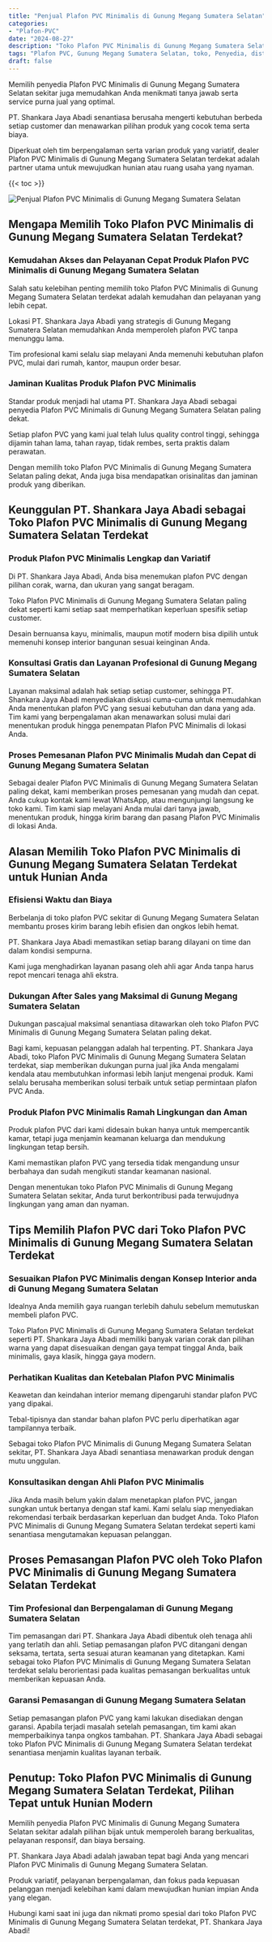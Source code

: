 ```yaml
---
title: "Penjual Plafon PVC Minimalis di Gunung Megang Sumatera Selatan"
categories: 
- "Plafon-PVC"
date: "2024-08-27"
description: "Toko Plafon PVC Minimalis di Gunung Megang Sumatera Selatan bagi hunian, office, dan ritel. Produk berkualitas, beragam motif, pilihan warna elegan, beserta servis pemasangan dikerjakan oleh tenaga ahli ahli dan kepastian resmi!|Layanan penyediaan Plafon PVC Minimalis di Gunung Megang Sumatera Selatan bagi keperluan hunian, kantor, maupun gerai, dengan material unggulan dan instalasi oleh teknisi ahli dan kepastian resmi.|Alternatif Plafon PVC Minimalis di Gunung Megang Sumatera Selatan yang andal untuk hunian, kantor, serta gerai, bersama plafon unggulan dan instalasi oleh tim profesional dan garansi resmi.|Penjualan Plafon PVC Minimalis di Gunung Megang Sumatera Selatan bagi tempat tinggal, office, dan toko, beserta plafon berkualitas dan penempatan oleh tim berpengalaman, disertai beserta kepastian resmi.}"
tags: "Plafon PVC, Gunung Megang Sumatera Selatan, toko, Penyedia, distributor"
draft: false
---
```


Memilih penyedia Plafon PVC Minimalis di Gunung Megang Sumatera Selatan sekitar juga memudahkan Anda menikmati tanya jawab serta service purna jual yang optimal.

PT. Shankara Jaya Abadi senantiasa berusaha mengerti kebutuhan berbeda setiap customer dan menawarkan pilihan produk yang cocok tema serta biaya.

Diperkuat oleh tim berpengalaman serta varian produk yang variatif, dealer Plafon PVC Minimalis di Gunung Megang Sumatera Selatan terdekat adalah partner utama untuk mewujudkan hunian atau ruang usaha yang nyaman.

{{< toc >}}

![Penjual Plafon PVC Minimalis di Gunung Megang Sumatera Selatan](/images/Plafon-PVC/Penjual-Plafon-PVC-Minimalis-di-Gunung-Megang-Sumatera-Selatan.png)


## Mengapa Memilih Toko Plafon PVC Minimalis di Gunung Megang Sumatera Selatan Terdekat?

### Kemudahan Akses dan Pelayanan Cepat Produk Plafon PVC Minimalis di Gunung Megang Sumatera Selatan

Salah satu kelebihan penting memilih toko Plafon PVC Minimalis di Gunung Megang Sumatera Selatan terdekat adalah kemudahan dan pelayanan yang lebih cepat.

Lokasi PT. Shankara Jaya Abadi yang strategis di Gunung Megang Sumatera Selatan memudahkan Anda memperoleh plafon PVC tanpa menunggu lama.

Tim profesional kami selalu siap melayani Anda memenuhi kebutuhan plafon PVC, mulai dari rumah, kantor, maupun order besar.

### Jaminan Kualitas Produk Plafon PVC Minimalis

Standar produk menjadi hal utama PT. Shankara Jaya Abadi sebagai penyedia Plafon PVC Minimalis di Gunung Megang Sumatera Selatan paling dekat.

Setiap plafon PVC yang kami jual telah lulus quality control tinggi, sehingga dijamin tahan lama, tahan rayap, tidak rembes, serta praktis dalam perawatan.

Dengan memilih toko Plafon PVC Minimalis di Gunung Megang Sumatera Selatan paling dekat, Anda juga bisa mendapatkan orisinalitas dan jaminan produk yang diberikan.

## Keunggulan PT. Shankara Jaya Abadi sebagai Toko Plafon PVC Minimalis di Gunung Megang Sumatera Selatan Terdekat

### Produk Plafon PVC Minimalis Lengkap dan Variatif

Di PT. Shankara Jaya Abadi, Anda bisa menemukan plafon PVC dengan pilihan corak, warna, dan ukuran yang sangat beragam.

Toko Plafon PVC Minimalis di Gunung Megang Sumatera Selatan paling dekat seperti kami setiap saat memperhatikan keperluan spesifik setiap customer.

Desain bernuansa kayu, minimalis, maupun motif modern bisa dipilih untuk memenuhi konsep interior bangunan sesuai keinginan Anda.

### Konsultasi Gratis dan Layanan Profesional di Gunung Megang Sumatera Selatan

Layanan maksimal adalah hak setiap setiap customer, sehingga PT. Shankara Jaya Abadi menyediakan diskusi cuma-cuma untuk memudahkan Anda menentukan plafon PVC yang sesuai kebutuhan dan dana yang ada. Tim kami yang berpengalaman akan menawarkan solusi mulai dari menentukan produk hingga penempatan Plafon PVC Minimalis di lokasi Anda.

### Proses Pemesanan Plafon PVC Minimalis Mudah dan Cepat di Gunung Megang Sumatera Selatan

Sebagai dealer Plafon PVC Minimalis di Gunung Megang Sumatera Selatan paling dekat, kami memberikan proses pemesanan yang mudah dan cepat. Anda cukup kontak kami lewat WhatsApp, atau mengunjungi langsung ke toko kami. Tim kami siap melayani Anda mulai dari tanya jawab, menentukan produk, hingga kirim barang dan pasang Plafon PVC Minimalis di lokasi Anda.

## Alasan Memilih Toko Plafon PVC Minimalis di Gunung Megang Sumatera Selatan Terdekat untuk Hunian Anda

### Efisiensi Waktu dan Biaya

Berbelanja di toko plafon PVC sekitar di Gunung Megang Sumatera Selatan membantu proses kirim barang lebih efisien dan ongkos lebih hemat.

PT. Shankara Jaya Abadi memastikan setiap barang dilayani on time dan dalam kondisi sempurna.

Kami juga menghadirkan layanan pasang oleh ahli agar Anda tanpa harus repot mencari tenaga ahli ekstra.

### Dukungan After Sales yang Maksimal di Gunung Megang Sumatera Selatan

Dukungan pascajual maksimal senantiasa ditawarkan oleh toko Plafon PVC Minimalis di Gunung Megang Sumatera Selatan paling dekat.

Bagi kami, kepuasan pelanggan adalah hal terpenting. PT. Shankara Jaya Abadi, toko Plafon PVC Minimalis di Gunung Megang Sumatera Selatan terdekat, siap memberikan dukungan purna jual jika Anda mengalami kendala atau membutuhkan informasi lebih lanjut mengenai produk. Kami selalu berusaha memberikan solusi terbaik untuk setiap permintaan plafon PVC Anda.

### Produk Plafon PVC Minimalis Ramah Lingkungan dan Aman

Produk plafon PVC dari kami didesain bukan hanya untuk mempercantik kamar, tetapi juga menjamin keamanan keluarga dan mendukung lingkungan tetap bersih.

Kami memastikan plafon PVC yang tersedia tidak mengandung unsur berbahaya dan sudah mengikuti standar keamanan nasional.

Dengan menentukan toko Plafon PVC Minimalis di Gunung Megang Sumatera Selatan sekitar, Anda turut berkontribusi pada terwujudnya lingkungan yang aman dan nyaman.

## Tips Memilih Plafon PVC dari Toko Plafon PVC Minimalis di Gunung Megang Sumatera Selatan Terdekat

### Sesuaikan Plafon PVC Minimalis dengan Konsep Interior anda di Gunung Megang Sumatera Selatan

Idealnya Anda memilih gaya ruangan terlebih dahulu sebelum memutuskan membeli plafon PVC.

Toko Plafon PVC Minimalis di Gunung Megang Sumatera Selatan terdekat seperti PT. Shankara Jaya Abadi memiliki banyak varian corak dan pilihan warna yang dapat disesuaikan dengan gaya tempat tinggal Anda, baik minimalis, gaya klasik, hingga gaya modern.

### Perhatikan Kualitas dan Ketebalan Plafon PVC Minimalis

Keawetan dan keindahan interior memang dipengaruhi standar plafon PVC yang dipakai.

Tebal-tipisnya dan standar bahan plafon PVC perlu diperhatikan agar tampilannya terbaik.

Sebagai toko Plafon PVC Minimalis di Gunung Megang Sumatera Selatan sekitar, PT. Shankara Jaya Abadi senantiasa menawarkan produk dengan mutu unggulan.

### Konsultasikan dengan Ahli Plafon PVC Minimalis

Jika Anda masih belum yakin dalam menetapkan plafon PVC, jangan sungkan untuk bertanya dengan staf kami. Kami selalu siap menyediakan rekomendasi terbaik berdasarkan keperluan dan budget Anda. Toko Plafon PVC Minimalis di Gunung Megang Sumatera Selatan terdekat seperti kami senantiasa mengutamakan kepuasan pelanggan.

## Proses Pemasangan Plafon PVC oleh Toko Plafon PVC Minimalis di Gunung Megang Sumatera Selatan Terdekat

### Tim Profesional dan Berpengalaman di Gunung Megang Sumatera Selatan

Tim pemasangan dari PT. Shankara Jaya Abadi dibentuk oleh tenaga ahli yang terlatih dan ahli. Setiap pemasangan plafon PVC ditangani dengan seksama, tertata, serta sesuai aturan keamanan yang ditetapkan. Kami sebagai toko Plafon PVC Minimalis di Gunung Megang Sumatera Selatan terdekat selalu berorientasi pada kualitas pemasangan berkualitas untuk memberikan kepuasan Anda.

### Garansi Pemasangan di Gunung Megang Sumatera Selatan

Setiap pemasangan plafon PVC yang kami lakukan disediakan dengan garansi. Apabila terjadi masalah setelah pemasangan, tim kami akan memperbaikinya tanpa ongkos tambahan. PT. Shankara Jaya Abadi sebagai toko Plafon PVC Minimalis di Gunung Megang Sumatera Selatan terdekat senantiasa menjamin kualitas layanan terbaik.

## Penutup: Toko Plafon PVC Minimalis di Gunung Megang Sumatera Selatan Terdekat, Pilihan Tepat untuk Hunian Modern

Memilih penyedia Plafon PVC Minimalis di Gunung Megang Sumatera Selatan sekitar adalah pilihan bijak untuk memperoleh barang berkualitas, pelayanan responsif, dan biaya bersaing.

PT. Shankara Jaya Abadi adalah jawaban tepat bagi Anda yang mencari Plafon PVC Minimalis di Gunung Megang Sumatera Selatan.

Produk variatif, pelayanan berpengalaman, dan fokus pada kepuasan pelanggan menjadi kelebihan kami dalam mewujudkan hunian impian Anda yang elegan.

Hubungi kami saat ini juga dan nikmati promo spesial dari toko Plafon PVC Minimalis di Gunung Megang Sumatera Selatan terdekat, PT. Shankara Jaya Abadi!